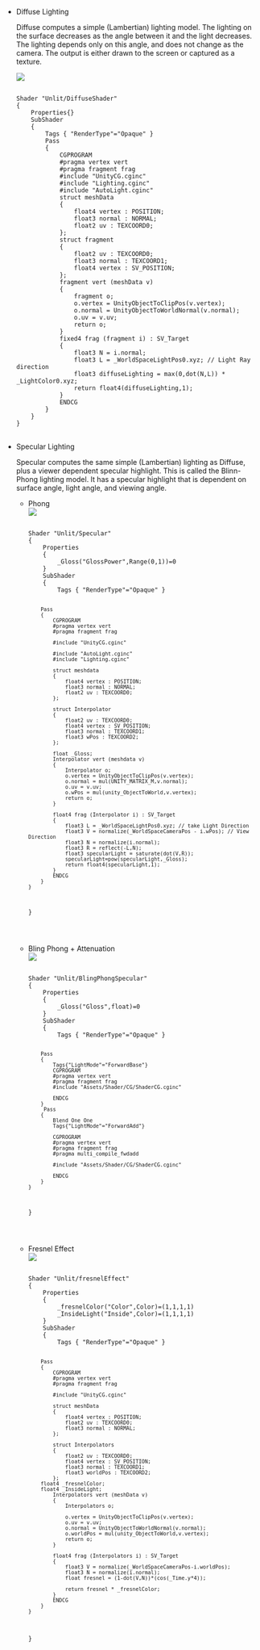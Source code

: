 <ul>
<li>Diffuse Lighting</li>
<p>
Diffuse computes a simple (Lambertian) lighting model. The lighting on the surface decreases as the angle between it and the light decreases. The lighting depends only on this angle, and does not change as the camera. The output is either drawn to the screen or captured as a texture.
</p>
<img src="https://github.com/sukrubeyy/LightingShader/blob/main/Assets/Images/Diffuse.gif"/>
<pre>
<code>
Shader "Unlit/DiffuseShader"
{
    Properties{}
    SubShader
    {
        Tags { "RenderType"="Opaque" }
        Pass
        {
            CGPROGRAM
            #pragma vertex vert
            #pragma fragment frag
            #include "UnityCG.cginc"
            #include "Lighting.cginc"
            #include "AutoLight.cginc"
            struct meshData
            {
                float4 vertex : POSITION;
                float3 normal : NORMAL;
                float2 uv : TEXCOORD0;
            };
            struct fragment
            {
                float2 uv : TEXCOORD0;
                float3 normal : TEXCOORD1;
                float4 vertex : SV_POSITION;
            };
            fragment vert (meshData v)
            {
                fragment o;
                o.vertex = UnityObjectToClipPos(v.vertex);
                o.normal = UnityObjectToWorldNormal(v.normal);
                o.uv = v.uv;
                return o;
            }
            fixed4 frag (fragment i) : SV_Target
            {
                float3 N = i.normal;
                float3 L = _WorldSpaceLightPos0.xyz; // Light Ray direction
                float3 diffuseLighting = max(0,dot(N,L)) * _LightColor0.xyz;
                return float4(diffuseLighting,1);
            }
            ENDCG
        }
    }
}
</code>
</pre>
<li>Specular Lighting</li>
<p>
Specular computes the same simple (Lambertian) lighting as Diffuse, plus a viewer dependent specular highlight. This is called the Blinn-Phong lighting model. It has a specular highlight that is dependent on surface angle, light angle, and viewing angle.
</p>
<ul>
<li>Phong</li>
<img src="https://github.com/sukrubeyy/LightingShader/blob/main/Assets/Images/Phong.gif"/>
<pre>
<code>
Shader "Unlit/Specular"
{
    Properties
    {
        _Gloss("GlossPower",Range(0,1))=0
    }
    SubShader
    {
        Tags { "RenderType"="Opaque" }

        Pass
        {
            CGPROGRAM
            #pragma vertex vert
            #pragma fragment frag

            #include "UnityCG.cginc"

            #include "AutoLight.cginc"
            #include "Lighting.cginc"

            struct meshdata
            {
                float4 vertex : POSITION;
                float3 normal : NORMAL;
                float2 uv : TEXCOORD0;
            };

            struct Interpolator
            {
                float2 uv : TEXCOORD0;
                float4 vertex : SV_POSITION;
                float3 normal : TEXCOORD1;
                float3 wPos : TEXCOORD2;
            };

            float _Gloss;
            Interpolator vert (meshdata v)
            {
                Interpolator o;
                o.vertex = UnityObjectToClipPos(v.vertex);
                o.normal = mul(UNITY_MATRIX_M,v.normal);
                o.uv = v.uv;
                o.wPos = mul(unity_ObjectToWorld,v.vertex);
                return o;
            }

            float4 frag (Interpolator i) : SV_Target
            {
                float3 L = _WorldSpaceLightPos0.xyz; // take Light Direction
                float3 V = normalize(_WorldSpaceCameraPos - i.wPos); // View Direction 
                float3 N = normalize(i.normal);
                float3 R = reflect(-L,N);
                float3 specularLight = saturate(dot(V,R));
                specularLight=pow(specularLight,_Gloss);
                return float4(specularLight,1);
            }
            ENDCG
        }
    }
}


</code>
</pre>
<li>Bling Phong + Attenuation </li>
<img src="https://github.com/sukrubeyy/LightingShader/blob/main/Assets/Images/BlingPhong.gif"/>
<pre>
<code>
Shader "Unlit/BlingPhongSpecular"
{
    Properties
    {
        _Gloss("Gloss",float)=0
    }
    SubShader
    {
        Tags { "RenderType"="Opaque" }

        Pass
        {
            Tags{"LightMode"="ForwardBase"}
            CGPROGRAM
            #pragma vertex vert
            #pragma fragment frag
            #include "Assets/Shader/CG/ShaderCG.cginc"

            ENDCG
        }
         Pass
        {
            Blend One One
            Tags{"LightMode"="ForwardAdd"}

            CGPROGRAM
            #pragma vertex vert
            #pragma fragment frag
            #pragma multi_compile_fwdadd

            #include "Assets/Shader/CG/ShaderCG.cginc"

            ENDCG
        }
    }
}


</code>
</pre>

<li>Fresnel Effect</li>
<img src="https://github.com/sukrubeyy/LightingShader/blob/main/Assets/Images/Fresnel.gif"/>
<pre>
<code>
Shader "Unlit/fresnelEffect"
{
    Properties
    {
        _fresnelColor("Color",Color)=(1,1,1,1)
        _InsideLight("Inside",Color)=(1,1,1,1)
    }
    SubShader
    {
        Tags { "RenderType"="Opaque" }

        Pass
        {
            CGPROGRAM
            #pragma vertex vert
            #pragma fragment frag

            #include "UnityCG.cginc"

            struct meshData
            {
                float4 vertex : POSITION;
                float2 uv : TEXCOORD0;
                float3 normal : NORMAL;
            };

            struct Interpolators
            {
                float2 uv : TEXCOORD0;
                float4 vertex : SV_POSITION;
                float3 normal : TEXCOORD1;
                float3 worldPos : TEXCOORD2;
            };
        float4 _fresnelColor;
        float4 _InsideLight;
            Interpolators vert (meshData v)
            {
                Interpolators o;
                
                o.vertex = UnityObjectToClipPos(v.vertex);
                o.uv = v.uv;
                o.normal = UnityObjectToWorldNormal(v.normal);
                o.worldPos = mul(unity_ObjectToWorld,v.vertex);
                return o;
            }

            float4 frag (Interpolators i) : SV_Target
            {
                float3 V = normalize(_WorldSpaceCameraPos-i.worldPos);
                float3 N = normalize(i.normal);
                float fresnel = (1-dot(V,N))*(cos(_Time.y*4));

                return fresnel * _fresnelColor;
            }
            ENDCG
        }
    }
}
</code>
</pre>
</ul>

